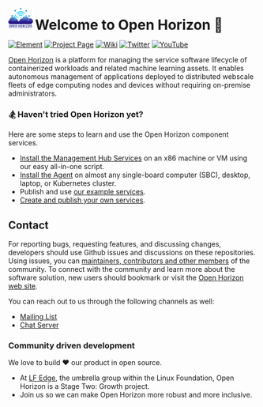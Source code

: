 <div>
<img align="display:inline" src="/profile/open-horizon-color.png" height="10%" width="10%">
<h1 style="display:inline;"> Welcome to Open Horizon 👋</h1>
</div>
<p align="center">

[![Element](https://img.shields.io/badge/element-@open_horizon--element-green.svg)](https://chat.lfx.linuxfoundation.org/#/welcome)
[![Project Page](https://img.shields.io/badge/projectpage-@open_horizon--projectpage-orange.svg)](https://www.lfedge.org/projects/openhorizon/)
[![Wiki](https://img.shields.io/badge/wiki-@lf_edge--wiki-9cf.svg)](https://wiki.lfedge.org/display/OH/Open+Horizon)
[![Twitter](https://img.shields.io/badge/twitter-@lf_edge--twitter-yellow.svg)](https://twitter.com/lf_edge)
[![YouTube](https://img.shields.io/badge/youtube-@lf_edge--youtube-red.svg)](https://www.youtube.com/channel/UCY7H1oSt8gvXNdXH9wrNq5Q)
</p>

[Open Horizon](https://www.lfedge.org/projects/openhorizon/) is a platform for managing the service software lifecycle of containerized workloads and related machine learning assets. It enables autonomous management of applications deployed to distributed webscale fleets of edge computing nodes and devices without requiring on-premise administrators.

### 🏂 Haven't tried Open Horizon yet?
Here are some steps to learn and use the Open Horizon component services.

- [Install the Management Hub Services](https://github.com/open-horizon/devops/blob/master/mgmt-hub/README.md#-deploy-all-in-1-horizon-management-hub-agent-and-cli) on an x86 machine or VM using our easy all-in-one script.
- [Install the Agent](https://github.com/open-horizon/devops/blob/master/mgmt-hub/README.md#adding-more-edge-devices) on almost any single-board computer (SBC), desktop, laptop, or Kubernetes cluster.
- Publish and use [our example services](https://github.com/open-horizon/examples/tree/master/edge/services).
- [Create and publish your own services](https://github.com/open-horizon-services/Getting-Started#contributing-a-new-microservice).

## Contact
For reporting bugs, requesting features, and discussing changes, developers should use Github issues and discussions on these repositories. Using issues, you can [maintainers, contributors and other  members](https://wiki.lfedge.org/display/OH/Community+Membership) of the community. To connect with the community and learn more about the software solution, new users should bookmark or visit the [Open Horizon web site](https://www.lfedge.org/projects/openhorizon/).

You can reach out to us through the following channels as well:

- [Mailing List](https://lists.lfedge.org/g/open-horizon) 
- [Chat Server](https://chat.lfx.linuxfoundation.org/ )

### Community driven development

We love to build ❤ our product in open source.
 - At [LF Edge](https://www.lfedge.org/), the umbrella group within the Linux Foundation, Open Horizon is a Stage Two: Growth project.
 - Join us so we can make Open Horizon more robust and more inclusive.
